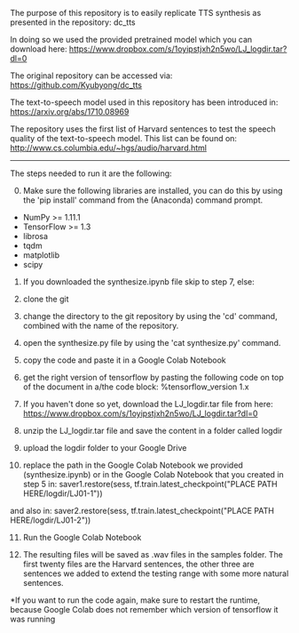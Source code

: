 The purpose of this repository is to easily replicate TTS synthesis as presented in the repository: dc_tts

In doing so we used the provided pretrained model which you can download here: https://www.dropbox.com/s/1oyipstjxh2n5wo/LJ_logdir.tar?dl=0

The original repository can be accessed via: https://github.com/Kyubyong/dc_tts

The text-to-speech model used in this repository has been introduced in: https://arxiv.org/abs/1710.08969

The repository uses the first list of Harvard sentences to test the speech quality of the text-to-speech model.
This list can be found on: http://www.cs.columbia.edu/~hgs/audio/harvard.html

------------------------------------------------------------------------------------------------------------------------------------
The steps needed to run it are the following:

0. Make sure the following libraries are installed, you can do this by using the 'pip install' command from the (Anaconda) command prompt.
- NumPy >= 1.11.1
- TensorFlow >= 1.3
- librosa
- tqdm
- matplotlib
- scipy

1. If you downloaded the synthesize.ipynb file skip to step 7, else:

2. clone the git

3. change the directory to the git repository by using the 'cd' command, combined with the name of the repository.

4. open the synthesize.py file by using the 'cat synthesize.py' command.

5. copy the code and paste it in a Google Colab Notebook 

6. get the right version of tensorflow by pasting the following code on top of the document in a/the code block:
%tensorflow_version 1.x

7. If you haven't done so yet, download the LJ_logdir.tar file from here: https://www.dropbox.com/s/1oyipstjxh2n5wo/LJ_logdir.tar?dl=0

8. unzip the LJ_logdir.tar file and save the content in a folder called logdir

9. upload the logdir folder to your Google Drive

10. replace the path in the Google Colab Notebook we provided (synthesize.ipynb) or in the Google Colab Notebook that you created in step 5 in:
   saver1.restore(sess, tf.train.latest_checkpoint("PLACE PATH HERE/logdir/LJ01-1"))

   and also in:
   saver2.restore(sess, tf.train.latest_checkpoint("PLACE PATH HERE/logdir/LJ01-2"))
  
11. Run the Google Colab Notebook

12. The resulting files will be saved as .wav files in the samples folder.
The first twenty files are the Harvard sentences, the other three are sentences we added to extend the testing range with some more natural sentences.

*If you want to run the code again, make sure to restart the runtime, because Google Colab does not
remember which version of tensorflow it was running
